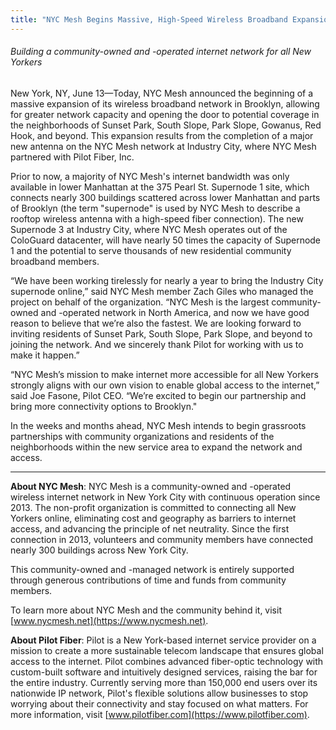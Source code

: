 ```yaml
---
title: "NYC Mesh Begins Massive, High-Speed Wireless Broadband Expansion in Brooklyn"
---
```

###### Building a community-owned and -operated internet network for all New Yorkers

New York, NY, June 13—Today, NYC Mesh announced the beginning of a massive expansion of its wireless broadband network in Brooklyn, allowing for greater network capacity and opening the door to potential coverage in the neighborhoods of Sunset Park, South Slope, Park Slope, Gowanus, Red Hook, and beyond. This expansion results from the completion of a major new antenna on the NYC Mesh network at Industry City, where NYC Mesh partnered with Pilot Fiber, Inc.

Prior to now, a majority of NYC Mesh's internet bandwidth was only available in lower Manhattan at the 375 Pearl St. Supernode 1 site, which connects nearly 300 buildings scattered across lower Manhattan and parts of Brooklyn (the term "supernode" is used by NYC Mesh to describe a rooftop wireless antenna with a high-speed fiber connection). The new Supernode 3 at Industry City, where NYC Mesh operates out of the ColoGuard datacenter, will have nearly 50 times the capacity of Supernode 1 and the potential to serve thousands of new residential community broadband members.

“We have been working tirelessly for nearly a year to bring the Industry City supernode online,” said NYC Mesh member Zach Giles who managed the project on behalf of the organization. “NYC Mesh is the largest community-owned and -operated network in North America, and now we have good reason to believe that we’re also the fastest. We are looking forward to inviting residents of Sunset Park, South Slope, Park Slope, and beyond to joining the network. And we sincerely thank Pilot for working with us to make it happen.”

“NYC Mesh’s mission to make internet more accessible for all New Yorkers strongly aligns with our own vision to enable global access to the internet,” said Joe Fasone, Pilot CEO. “We’re excited to begin our partnership and bring more connectivity options to Brooklyn."

In the weeks and months ahead, NYC Mesh intends to begin grassroots partnerships with community organizations and residents of the neighborhoods within the new service area to expand the network and access.

_______________________________

**About NYC Mesh**: NYC Mesh is a community-owned and -operated wireless internet network in New York City with continuous operation since 2013. The non-profit organization is committed to connecting all New Yorkers online, eliminating cost and geography as barriers to internet access, and advancing the principle of net neutrality. Since the first connection in 2013, volunteers and community members have connected nearly 300 buildings across New York City.

This community-owned and -managed network is entirely supported through generous contributions of time and funds from community members. 

To learn more about NYC Mesh and the community behind it, visit [www.nycmesh.net](https://www.nycmesh.net).

**About Pilot Fiber**: Pilot is a New York-based internet service provider on a mission to create a more sustainable telecom landscape that ensures global access to the internet. Pilot combines advanced fiber-optic technology with custom-built software and intuitively designed services, raising the bar for the entire industry. Currently serving more than 150,000 end users over its nationwide IP network, Pilot's flexible solutions allow businesses to stop worrying about their connectivity and stay focused on what matters. For more information, visit [www.pilotfiber.com](https://www.pilotfiber.com).

###
